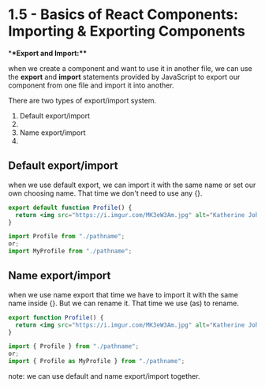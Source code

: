 # 1.5 - Basics of React Components: Importing & Exporting Components

\***\*Export and Import:\*\***

when we create a component and want to use it in another file, we can use the **export** and **import** statements provided by JavaScript to export our component from one file and import it into another.

There are two types of export/import system.

<ol>
<li>Default export/import<li>
<li>Name export/import<li>
</ol>

## **Default export/import**

when we use default export, we can import it with the same name or set our own choosing name. That time we don't need to use any {}.

```jsx
export default function Profile() {
  return <img src="https://i.imgur.com/MK3eW3Am.jpg" alt="Katherine Johnson" />;
}

import Profile from "./pathname";
or;
import MyProfile from "./pathname";
```

## **Name export/import**

when we use name export that time we have to import it with the same name inside {}. But we can rename it. That time we use (as) to rename.

```jsx
export function Profile() {
  return <img src="https://i.imgur.com/MK3eW3Am.jpg" alt="Katherine Johnson" />;
}

import { Profile } from "./pathname";
or;
import { Profile as MyProfile } from "./pathname";
```

note: we can use default and name export/import together.
